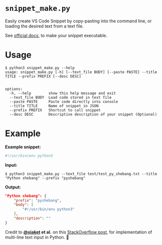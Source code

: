 # `snippet_make.py`

Easily create VS Code Snippet by copy-pasting into the command line, or loading the desired text from a text file.

See [official docs](https://code.visualstudio.com/docs/editor/userdefinedsnippets), to make your snippet executable.

# Usage
```text
$ python3 snippet_make.py --help
usage: snippet_make.py [-h] [--text_file BODY] [--paste PASTE] --title TITLE --prefix PREFIX [--desc DESC]


options:
  -h, --help        show this help message and exit
  --text_file BODY  Load code stored in text file
  --paste PASTE     Paste code directly into console
  --title TITLE     Name of snippet in JSON
  --prefix PREFIX   Shortcut to call snippet
  --desc DESC       Descriptive description of your snippet (Optional)
```

# Example
**Example snippet:**
```python
#!/usr/bin/env python3
```
**Input:**
```shell
$ python3 snippet_make.py --text_file test/test_py_shebang.txt --title "Python shebang" --prefix "pyshebang" 
```
**Output:**
```json
"Python shebang": {
    "prefix": "pyshebang",
    "body": [
        "#!/usr/bin/env python3"
    ],
    "description": ""
}
```

Credit to **[@xiaket](https://stackoverflow.com/users/411662/xiaket) et al.** on this [StackOverflow post](https://stackoverflow.com/questions/30239092/how-to-get-multiline-input-from-the-user), for implementation of multi-line text input in Python. 🙏
